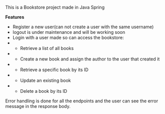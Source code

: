 This is a Bookstore project made in Java Spring

**Features**

* Register a new user(can not create a user with the same username)
* logout is under maintenance and will be working soon
* Login with a user made so can access the bookstore:
*
    * Retrieve a list of all books
*
    * Create a new book and assign the author to the user that created it
*
    * Retrieve a specific book by its ID
*
    * Update an existing book
*
    * Delete a book by its ID

Error handling is done for all the endpoints and the user can see the error message in the response body.
